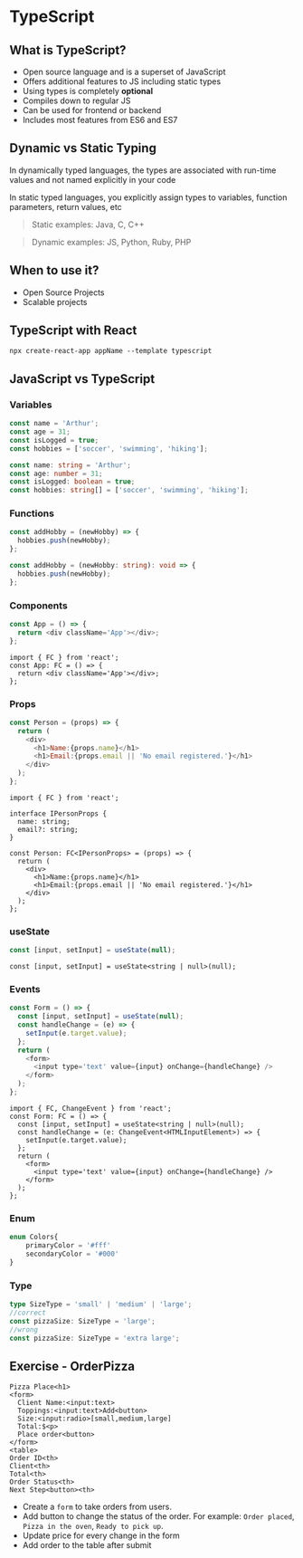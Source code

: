 # TypeScript

## What is TypeScript?

- Open source language and is a superset of JavaScript
- Offers additional features to JS including static types
- Using types is completely **optional**
- Compiles down to regular JS
- Can be used for frontend or backend
- Includes most features from ES6 and ES7

## Dynamic vs Static Typing

In dynamically typed languages, the types are associated with run-time values and not named explicitly in your code

In static typed languages, you explicitly assign types to variables, function parameters, return values, etc

> Static examples: Java, C, C++

> Dynamic examples: JS, Python, Ruby, PHP

## When to use it?

- Open Source Projects
- Scalable projects

## TypeScript with React

```
npx create-react-app appName --template typescript
```

## JavaScript vs TypeScript

### Variables

```js
const name = 'Arthur';
const age = 31;
const isLogged = true;
const hobbies = ['soccer', 'swimming', 'hiking'];
```

```ts
const name: string = 'Arthur';
const age: number = 31;
const isLogged: boolean = true;
const hobbies: string[] = ['soccer', 'swimming', 'hiking'];
```

### Functions

```js
const addHobby = (newHobby) => {
  hobbies.push(newHobby);
};
```

```ts
const addHobby = (newHobby: string): void => {
  hobbies.push(newHobby);
};
```

### Components

```js
const App = () => {
  return <div className='App'></div>;
};
```

```tsx
import { FC } from 'react';
const App: FC = () => {
  return <div className='App'></div>;
};
```

### Props

```js
const Person = (props) => {
  return (
    <div>
      <h1>Name:{props.name}</h1>
      <h1>Email:{props.email || 'No email registered.'}</h1>
    </div>
  );
};
```

```tsx
import { FC } from 'react';

interface IPersonProps {
  name: string;
  email?: string;
}

const Person: FC<IPersonProps> = (props) => {
  return (
    <div>
      <h1>Name:{props.name}</h1>
      <h1>Email:{props.email || 'No email registered.'}</h1>
    </div>
  );
};
```

### useState

```js
const [input, setInput] = useState(null);
```

```tsx
const [input, setInput] = useState<string | null>(null);
```

### Events

```js
const Form = () => {
  const [input, setInput] = useState(null);
  const handleChange = (e) => {
    setInput(e.target.value);
  };
  return (
    <form>
      <input type='text' value={input} onChange={handleChange} />
    </form>
  );
};
```

```tsx
import { FC, ChangeEvent } from 'react';
const Form: FC = () => {
  const [input, setInput] = useState<string | null>(null);
  const handleChange = (e: ChangeEvent<HTMLInputElement>) => {
    setInput(e.target.value);
  };
  return (
    <form>
      <input type='text' value={input} onChange={handleChange} />
    </form>
  );
};
```

### Enum

```ts
enum Colors{
    primaryColor = '#fff'
    secondaryColor = '#000'
}
```

### Type

```ts
type SizeType = 'small' | 'medium' | 'large';
//correct
const pizzaSize: SizeType = 'large';
//wrong
const pizzaSize: SizeType = 'extra large';
```

## Exercise - OrderPizza

```
Pizza Place<h1>
<form>
  Client Name:<input:text>
  Toppings:<input:text>Add<button>
  Size:<input:radio>[small,medium,large]
  Total:$<p>
  Place order<button>
</form>
<table>
Order ID<th>
Client<th>
Total<th>
Order Status<th>
Next Step<button><th>
```

- Create a `form` to take orders from users.
- Add button to change the status of the order. For example: `Order placed`, `Pizza in the oven`, `Ready to pick up`.
- Update price for every change in the form
- Add order to the table after submit
